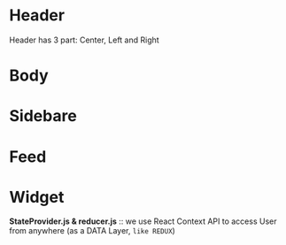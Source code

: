 #

# Header
Header has 3 part: 
Center, Left and Right

# Body
# Sidebare
# Feed
# Widget

**StateProvider.js & reducer.js** :: we use React Context API to access User from anywhere (as a DATA Layer, `like REDUX`)


